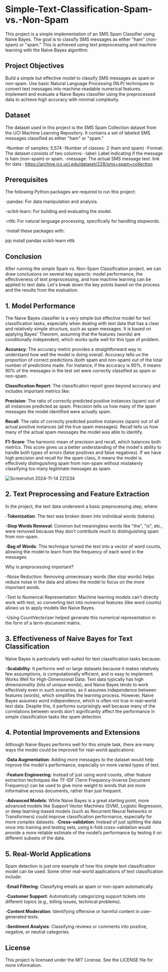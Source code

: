 # Simple-Text-Classification-Spam-vs.-Non-Spam
This project is a simple implementation of an SMS Spam Classifier using Naive Bayes. The goal is to classify SMS messages as either "ham" (non-spam) or "spam." This is achieved using text preprocessing and machine learning with the Naive Bayes algorithm.
## Project Objectives
Build a simple but effective model to classify SMS messages as spam or non-spam.
Use basic Natural Language Processing (NLP) techniques to convert text messages into machine-readable numerical features.
Implement and evaluate a Naive Bayes classifier using the preprocessed data to achieve high accuracy with minimal complexity.
## Dataset
The dataset used in this project is the SMS Spam Collection dataset from the UCI Machine Learning Repository. It contains a set of labeled SMS messages classified as either "ham" or "spam."

-Number of samples: 5,574
-Number of classes: 2 (ham and spam)
-Format: The dataset consists of two columns:
-label: Label indicating if the message is ham (non-spam) or spam.
-message: The actual SMS message text.
link for data : https://archive.ics.uci.edu/dataset/228/sms+spam+collection


## Prerequisites
The following Python packages are required to run this project:

-pandas: For data manipulation and analysis.

-scikit-learn: For building and evaluating the model.

-nltk: For natural language processing, specifically for handling stopwords.

-Install these packages with:


pip install pandas scikit-learn nltk

## Conclusion 
After running the simple Spam vs. Non-Spam Classification project, we can draw conclusions on several key aspects: model performance, the effectiveness of text preprocessing, and how machine learning can be applied to text data. Let's break down the key points based on the process and the results from the evaluation.

## 1. Model Performance
The Naive Bayes classifier is a very simple but effective model for text classification tasks, especially when dealing with text data that has a clear and relatively simple structure, such as spam messages. It is based on applying Bayes' Theorem, assuming that the features (words) are conditionally independent, which works quite well for this type of problem.

**Accuracy**: The accuracy metric provides a straightforward way to understand how well the model is doing overall. Accuracy tells us the proportion of correct predictions (both spam and non-spam) out of the total number of predictions made. For instance, if the accuracy is 90%, it means 90% of the messages in the test set were correctly classified as spam or non-spam.

**Classification Report**: The classification report goes beyond accuracy and includes important metrics like:

**Precision**: The ratio of correctly predicted positive instances (spam) out of all instances predicted as spam. Precision tells us how many of the spam messages the model identified were actually spam.

**Recall**: The ratio of correctly predicted positive instances (spam) out of all actual positive instances (all the true spam messages). Recall tells us how many of the actual spam messages the model was able to identify.

**F1-Score**: The harmonic mean of precision and recall, which balances both metrics. This score gives us a better understanding of the model's ability to handle both types of errors (false positives and false negatives).
If we have high precision and recall for the spam class, it means the model is effectively distinguishing spam from non-spam without mistakenly classifying too many legitimate messages as spam.

![Screenshot 2024-11-14 221234](https://github.com/user-attachments/assets/5ee7eb09-c562-415f-95e0-250f6c105164)


## 2. Text Preprocessing and Feature Extraction
In the project, the text data underwent a basic preprocessing step, where:

-**Tokenization**: The text was broken down into individual words (tokens).

-**Stop Words Removal**: Common but meaningless words like "the", "is", etc., were removed because they don’t contribute much to distinguishing spam from non-spam.

-**Bag of Words**: This technique turned the text into a vector of word counts, allowing the model to learn from the frequency of each word in the messages.

Why is preprocessing important?

-Noise Reduction: Removing unnecessary words (like stop words) helps reduce noise in the data and allows the model to focus on the more important words.

-Text to Numerical Representation: Machine learning models can’t directly work with text, so converting text into numerical features (like word counts) allows us to apply models like Naive Bayes.

-Using CountVectorizer helped generate this numerical representation in the form of a term-document matrix.

## 3. Effectiveness of Naive Bayes for Text Classification
Naive Bayes is particularly well-suited for text classification tasks because:

-**Scalability**: It performs well on large datasets because it makes relatively few assumptions, is computationally efficient, and is easy to implement.
Works Well for High-Dimensional Data: Text data typically has high dimensionality (lots of unique words), and Naive Bayes tends to work effectively even in such scenarios, as it assumes independence between features (words), which simplifies the learning process.
However, Naive Bayes assumes word independence, which is often not true in real-world text data. Despite this, it performs surprisingly well because many of the correlations between words don’t significantly affect the performance in simple classification tasks like spam detection.

## 4. Potential Improvements and Extensions
Although Naive Bayes performs well for this simple task, there are many ways the model could be improved for real-world applications:

-**Data Augmentation**: Adding more messages to the dataset would help improve the model's performance, especially on more varied types of text.

-**Feature Engineering**: Instead of just using word counts, other feature extraction techniques like TF-IDF (Term Frequency-Inverse Document Frequency) can be used to give more weight to words that are more informative across documents, rather than just frequent.

-**Advanced Models**: While Naive Bayes is a great starting point, more advanced models like Support Vector Machines (SVM), Logistic Regression, or deep learning-based models (such as Recurrent Neural Networks or Transformers) could improve classification performance, especially for more complex datasets.
-**Cross-validation**: Instead of just splitting the data once into training and testing sets, using k-fold cross-validation would provide a more reliable estimate of the model’s performance by testing it on different subsets of the data.

## 5. Real-World Applications
Spam detection is just one example of how this simple text classification model can be used. Some other real-world applications of text classification include:

-**Email Filtering**: Classifying emails as spam or non-spam automatically.

-**Customer Support**: Automatically categorizing support tickets into different topics (e.g., billing issues, technical problems).

-**Content Moderation**: Identifying offensive or harmful content in user-generated texts.

-**Sentiment Analysis**: Classifying reviews or comments into positive, negative, or neutral categories.

## License
This project is licensed under the MIT License. See the LICENSE file for more information.






